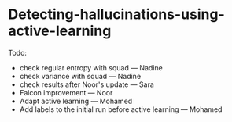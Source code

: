 # Detecting-hallucinations-using-active-learning

Todo:
- check regular entropy with squad — Nadine
- check variance with squad — Nadine
- check results after Noor's update — Sara
- Falcon improvement — Noor
- Adapt active learning — Mohamed
- Add labels to the initial run before active learning — Mohamed



